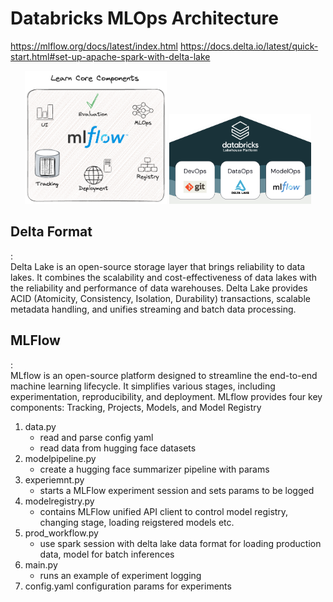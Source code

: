 # Databricks MLOps Architecture

https://mlflow.org/docs/latest/index.html
https://docs.delta.io/latest/quick-start.html#set-up-apache-spark-with-delta-lake

<p align="center">
  <img src="/imgs/learn-core-components.png" width="45%" />
  <img src="/imgs/mlops-lakehouse.png" width="45%" />
</p>


<h2>Delta Format </h2>: <br>
Delta Lake is an open-source storage layer that brings reliability to data lakes. It combines the scalability and cost-effectiveness of data lakes with the reliability and performance of data warehouses. Delta Lake provides ACID (Atomicity, Consistency, Isolation, Durability) transactions, scalable metadata handling, and unifies streaming and batch data processing.

<h2>MLFlow </h2>: <br>
MLflow is an open-source platform designed to streamline the end-to-end machine learning lifecycle. It simplifies various stages, including experimentation, reproducibility, and deployment. MLflow provides four key components: Tracking, Projects, Models, and Model Registry

1. data.py <br>
    - read and parse config yaml<br>
    - read data from hugging face datasets <br>
2. modelpipeline.py <br>
    - create a hugging face summarizer pipeline with params
3. experiemnt.py
    - starts a MLFlow experiment session and sets params to be logged 
4. modelregistry.py
    - contains MLFlow unified API client to control model registry, changing stage, loading reigstered models etc.
5. prod_workflow.py
    - use spark session with delta lake data format for loading production data, model for batch inferences
6. main.py
    - runs an example of experiment logging 
7. config.yaml
    configuration params for experiments

